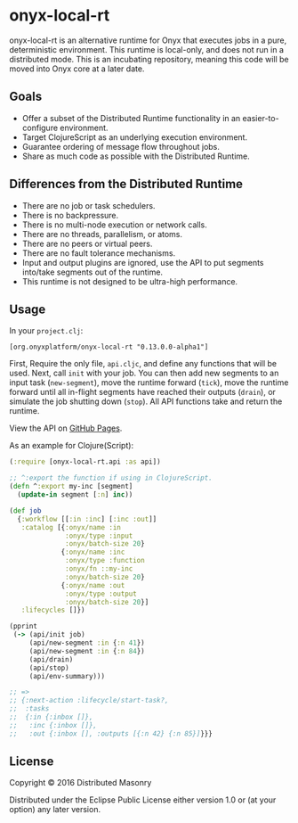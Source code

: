 # onyx-local-rt

onyx-local-rt is an alternative runtime for Onyx that executes jobs in a pure, deterministic environment. This runtime is local-only, and does not run in a distributed mode. This is an incubating repository, meaning this
code will be moved into Onyx core at a later date.

## Goals

- Offer a subset of the Distributed Runtime functionality in an easier-to-configure environment.
- Target ClojureScript as an underlying execution environment.
- Guarantee ordering of message flow throughout jobs.
- Share as much code as possible with the Distributed Runtime.

## Differences from the Distributed Runtime

- There are no job or task schedulers.
- There is no backpressure.
- There is no multi-node execution or network calls.
- There are no threads, parallelism, or atoms.
- There are no peers or virtual peers.
- There are no fault tolerance mechanisms.
- Input and output plugins are ignored, use the API to put segments into/take segments out of the runtime.
- This runtime is not designed to be ultra-high performance.

## Usage

In your `project.clj`:

```
[org.onyxplatform/onyx-local-rt "0.13.0.0-alpha1"]
```

First, Require the only file, `api.cljc`, and define any functions that will be used.
Next, call `init` with your job. You can then add new segments to an input task (`new-segment`),
move the runtime forward (`tick`), move the runtime forward until all in-flight segments have
reached their outputs (`drain`), or simulate the job shutting down (`stop`). All API functions
take and return the runtime.

View the API on [GitHub Pages](http://www.onyxplatform.org/onyx-local-rt/).

As an example for Clojure(Script):

```clojure
(:require [onyx-local-rt.api :as api])

;; ^:export the function if using in ClojureScript.
(defn ^:export my-inc [segment]
  (update-in segment [:n] inc))

(def job
  {:workflow [[:in :inc] [:inc :out]]
   :catalog [{:onyx/name :in
              :onyx/type :input
              :onyx/batch-size 20}
             {:onyx/name :inc
              :onyx/type :function
              :onyx/fn ::my-inc
              :onyx/batch-size 20}
             {:onyx/name :out
              :onyx/type :output
              :onyx/batch-size 20}]
   :lifecycles []})

(pprint
 (-> (api/init job)
     (api/new-segment :in {:n 41})
     (api/new-segment :in {:n 84})
     (api/drain)
     (api/stop)
     (api/env-summary)))

;; =>
;; {:next-action :lifecycle/start-task?,
;;  :tasks
;;  {:in {:inbox []},
;;   :inc {:inbox []},
;;   :out {:inbox [], :outputs [{:n 42} {:n 85}]}}}
```

## License

Copyright © 2016 Distributed Masonry

Distributed under the Eclipse Public License either version 1.0 or (at
your option) any later version.
